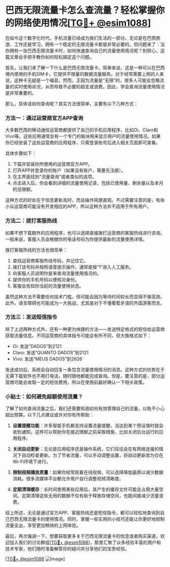 # 巴西无限流量卡怎么查流量？轻松掌握你的网络使用情况[[TG💪+ @esim1088](https://t.me/s/esim1088)]

在如今这个数字化时代，手机流量已经成为我们生活的一部分。无论是在巴西旅游、工作还是学习，拥有一个稳定的无限流量卡都是非常必要的。但问题来了：当你拥有一张巴西无限流量卡时，如何快速查询自己的流量使用情况呢？别担心，这篇文章会手把手教你如何轻松搞定这个问题。

首先，让我们来了解一下什么是巴西无限流量卡。简单来说，这是一种可以在巴西境内使用的手机SIM卡，它提供不限量的数据流量服务。对于经常需要上网的人来说，这种卡无疑是一个福音。然而，正因为流量是“无限”的，很多人可能会忽略流量的实时使用状况，从而导致不必要的超支或浪费。因此，学会查询流量使用情况是非常重要的。

那么，具体该如何查询呢？其实方法很简单，主要有以下几种方式：

### 方法一：通过运营商官方APP查询

大多数巴西的移动通信运营商都提供了自己的手机应用程序，比如Oi、Claro和Vivo等。这些应用通常会有一个专门的板块用来显示用户的流量使用情况。如果你已经安装了这些运营商的应用程序，只需登录账号后进入相关页面即可查看。

具体步骤如下：
1. 下载并安装你所使用的运营商官方APP。
2. 打开APP并登录你的账户（如果没有账户，需要先注册）。
3. 在主界面找到“流量查询”或者类似的选项。
4. 点击进入后，你会看到详细的流量使用记录，包括已使用量、剩余量以及本月的总限额。

这种方式的好处在于信息更新及时，而且操作简便直观。不过需要注意的是，有些小众运营商可能没有开发相应的APP，所以这种方法并不适用于所有用户。

### 方法二：拨打客服热线

如果不想下载额外的应用程序，也可以选择直接拨打运营商的客服热线进行咨询。一般来说，客服人员会根据你的电话号码为你提供最新的流量使用详情。

拨打客服热线的方法也很简单：
1. 查找运营商客服热线号码，并记住它。
2. 拨打该号码并按照语音提示操作，通常是按“1”进入人工服务。
3. 向客服人员说明你是来查询流量使用情况的。
4. 提供你的手机号码以便核对身份。
5. 客服会告知你当前的流量使用状态。

虽然这种方法不需要任何技术门槛，但可能会因为等待时间较长而显得不够高效。此外，语言障碍也可能成为一大挑战，尤其是对于不懂葡萄牙语的外国游客而言。

### 方法三：发送短信指令

除了上述两种方式外，还有一种更为快捷的方法——发送特定格式的短信给运营商获取流量信息。不同运营商的具体指令可能会有所不同，但大致格式如下：

- Oi: 发送“DADOS”到2121
- Claro: 发送“QUANTO DADOS”到2121
- Vivo: 发送“MEUS DADOS”到2626

发送成功后，系统会自动回复一条包含流量使用情况的消息。这种方式的优势在于无需下载软件也不用打电话，随时随地都能完成查询。但是，要注意的是，部分运营商可能会收取一定的短信费用，所以在使用前最好确认一下相关政策。

### 小贴士：如何避免超额使用流量？

了解了如何查询流量之后，我们还需要知道如何有效管理自己的流量，以免不小心超出预算。以下几点建议或许对你有所帮助：

1. **设置提醒功能**：许多智能手机都支持设置流量提醒，当达到某个预设值时就会收到通知。这样可以帮助你在接近限额之前采取措施，比如关闭后台运行的应用程序。

2. **关闭自动更新**：无论是应用程序还是操作系统，它们往往会在有网络连接的情况下自动检查更新。为了节省流量，可以手动调整设置，将自动更新改为仅在Wi-Fi环境下进行。

3. **限制视频播放质量**：如果你经常观看在线视频，可以选择降低画质以减少数据消耗。很多流媒体平台都允许用户自行调整视频清晰度。

4. **定期清理缓存**：长时间使用某些应用后，其产生的缓存文件可能会占用大量空间。定期清理这些无用的数据不仅有助于释放存储空间，也能间接减少流量浪费。

综上所述，无论是通过官方APP、客服热线还是短信指令，都可以轻松地查询到自己巴西无限流量卡的使用情况。同时，掌握一些实用的小技巧还能让你更好地控制流量支出，享受更加畅快的上网体验。

最后，再次强调一下，想要获取更多关于巴西无限流量卡的信息或者购买渠道，欢迎加入我们的讨论群组[[TG💪+ @esim1088](https://t.me/s/esim1088)]，那里汇聚了众多经验丰富的用户和技术专家，他们随时准备解答你的疑问并分享他们的宝贵经验。

[[TG💪+ @esim1088](https://t.me/s/esim1088) ![Image](https://i.postimg.cc/4NQfJmqS/Snipaste-2025-05-13-00-14-12.png)]